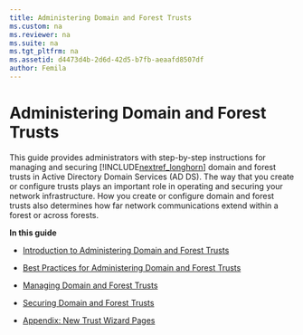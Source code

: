 ```yaml
---
title: Administering Domain and Forest Trusts
ms.custom: na
ms.reviewer: na
ms.suite: na
ms.tgt_pltfrm: na
ms.assetid: d4473d4b-2d6d-42d5-b7fb-aeaafd8507df
author: Femila
---
```

# Administering Domain and Forest Trusts
  This guide provides administrators with step\-by\-step instructions for managing and securing [!INCLUDE[nextref_longhorn](../Token/nextref_longhorn_md.md)] domain and forest trusts in Active Directory Domain Services \(AD DS\). The way that you create or configure trusts plays an important role in operating and securing your network infrastructure. How you create or configure domain and forest trusts also determines how far network communications extend within a forest or across forests.  
  
 **In this guide**  
  
-   [Introduction to Administering Domain and Forest Trusts](../Topic/Introduction-to-Administering-Domain-and-Forest-Trusts.md)  
  
-   [Best Practices for Administering Domain and Forest Trusts](../Topic/Best-Practices-for-Administering-Domain-and-Forest-Trusts.md)  
  
-   [Managing Domain and Forest Trusts](../Topic/Managing-Domain-and-Forest-Trusts.md)  
  
-   [Securing Domain and Forest Trusts](../Topic/Securing-Domain-and-Forest-Trusts.md)  
  
-   [Appendix: New Trust Wizard Pages](../Topic/Appendix--New-Trust-Wizard-Pages.md)  
  
  